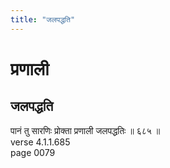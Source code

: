 ```yaml
---
title: "जलपद्धति"
---
```


# प्रणाली
## जलपद्धति
पानं तु सारणिः प्रोक्ता प्रणाली जलपद्धतिः ॥ ६८५ ॥<br />verse 4.1.1.685<br />page 0079


